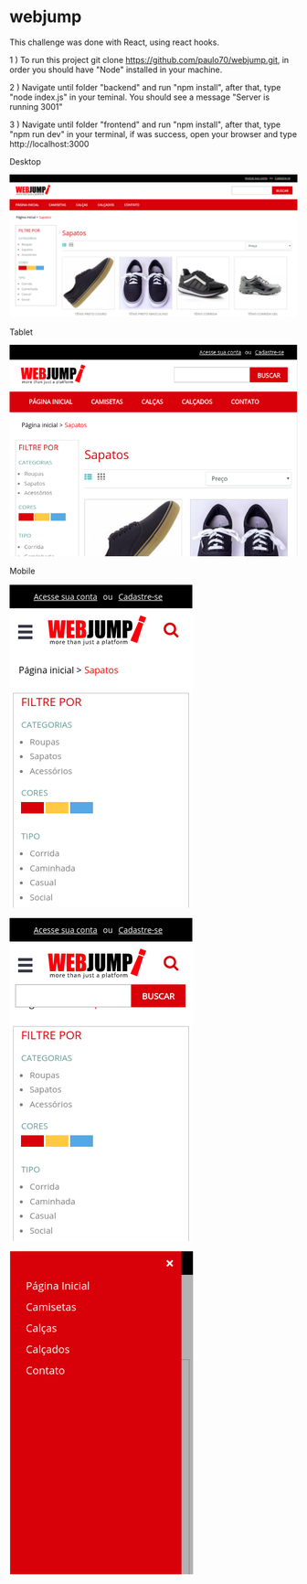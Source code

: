 # webjump
This challenge was done with React, using react hooks.

1 ) To run this project git clone  https://github.com/paulo70/webjump.git, in order you should have "Node" installed in your machine.

2 ) Navigate until folder "backend" and run "npm install", after that, type "node index.js" in your teminal. You should see a message "Server is running 3001"

3 ) Navigate until folder "frontend" and run "npm install", after that, type "npm run dev" in your terminal, if was success, open your browser and type http://localhost:3000

Desktop

![Alt text](/frontend/src/assets/desktop.png?raw=true "Desktop screen")

Tablet

![Alt text](/frontend/src/assets/tablet.png?raw=true "Desktop screen")

Mobile

![Alt text](/frontend/src/assets/mobile.png?raw=true "Desktop screen")


![Alt text](/frontend/src/assets/search.png?raw=true "Desktop screen")


![Alt text](/frontend/src/assets/menu.png?raw=true "Desktop screen")
